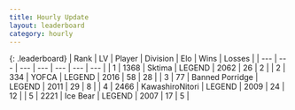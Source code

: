 ```yaml
---
title: Hourly Update
layout: leaderboard
category: hourly
---
```


{: .leaderboard}
| Rank | LV | Player | Division | Elo | Wins | Losses |
| --- | --- | --- | --- | --- | --- | --- |
| <span data-change="0">1</span> | 1368 | <span title="ID: 353063">Sktima</span> | LEGEND | <span data-change="0">2062</span> | <span data-change="0">26</span> | <span data-change="0">2</span> |
| <span data-change="0">2</span> | 334 | <span title="ID: 650820">YOFCA</span> | LEGEND | <span data-change="0">2016</span> | <span data-change="0">58</span> | <span data-change="0">28</span> |
| <span data-change="0">3</span> | 77 | <span title="ID: 659170">Banned Porridge</span> | LEGEND | <span data-change="1">2011</span> | <span data-change="2">29</span> | <span data-change="1">8</span> |
| <span data-change="0">4</span> | 2466 | <span title="ID: 164871">KawashiroNitori</span> | LEGEND | <span data-change="0">2009</span> | <span data-change="0">24</span> | <span data-change="0">12</span> |
| <span data-change="0">5</span> | 2221 | <span title="ID: 417840">Ice Bear</span> | LEGEND | <span data-change="0">2007</span> | <span data-change="0">17</span> | <span data-change="0">5</span> |